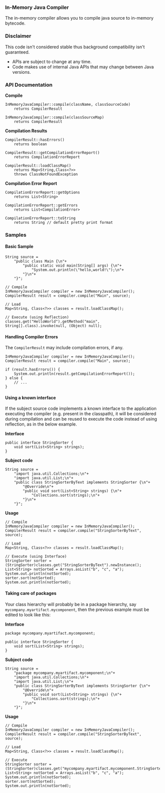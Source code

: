 ### In-Memory Java Compiler
The in-memory compiler allows you to compile java source to in-memory bytecode.

### Disclaimer

This code isn't considered stable thus background compatibility isn't guaranteed.

* APIs are subject to change at any time.
* Code makes use of internal Java APIs that may change between Java versions.

### API Documentation

**Compile**

    InMemoryJavaCompiler::compile(className, classSourceCode)
        returns CompilerResult

    InMemoryJavaCompiler::compile(classSourceMap)
        returns CompilerResult

**Compilation Results**

    CompilerResult::hasErrors()
        returns boolean

    CompilerResult::getCompilationErrorReport()
        returns CompilationErrorReport

    CompilerResult::loadClassMap()
        returns Map<String,Class<?>>
        throws ClassNotFoundException

**Compilation Error Report**

    CompilationErrorReport::getOptions
        returns List<String>

    CompilationErrorReport::getErrors
        returns List<CompilationError>

    CompilationErrorReport::toString
        returns String // default pretty print format

### Samples

#### Basic Sample

    String source =
        "public class Main {\n"+
            "public static void main(String[] args) {\n"+
                "System.out.println(\"hello,world!\");\n"+
            "}\n"+
        "}";

    // Compile
    InMemoryJavaCompiler compiler = new InMemoryJavaCompiler();
    CompilerResult result = compiler.compile("Main", source);

    // Load
    Map<String, Class<?>> classes = result.loadClassMap();

    // Execute (using Reflection)
    classes.get("HelloWorld").getMethod("main", String[].class).invoke(null, (Object) null);

#### Handling Compiler Errors

The `CompilerResult` may include compilation errors, if any.

    InMemoryJavaCompiler compiler = new InMemoryJavaCompiler();
    CompilerResult result = compiler.compile("Main", source);

    if (result.hasErrors()) {
        System.out.println(result.getCompilationErrorReport());
    } else {
        // ...
    }

#### Using a known interface

If the subject source code implements a known interface to the application executing the compiler (e.g. present in the classpath), it will be considered during compilation and can be reused to execute the code instead of using reflection, as in the below example.

**Interface**

    public interface StringSorter {
        void sort(List<String> strings);
    }

**Subject code**

    String source =
        "import java.util.Collections;\n"+
        "import java.util.List;\n"+
        "public class StringSorterByText implements StringSorter {\n"+
            "@Override\n"+
            "public void sort(List<String> strings) {\n"+
                "Collections.sort(strings);\n"+
            "}\n"+
        "}";

**Usage**

    // Compile
    InMemoryJavaCompiler compiler = new InMemoryJavaCompiler();
    CompilerResult result = compiler.compile("StringSorterByText", source);

    // Load
    Map<String, Class<?>> classes = result.loadClassMap();

    // Execute (using Interface)
    StringSorter sorter = (StringSorter)classes.get("StringSorterByText").newInstance();
    List<String> notSorted = Arrays.asList("b", "c", "a");
    System.out.println(notSorted);
	sorter.sort(notSorted);
	System.out.println(notSorted);
    
#### Taking care of packages
 
Your class hierarchy will probably be in a package hierarchy, say `mycompany.myartifact.mycomponent`, then the previous example must be edited to look like this:
    
**Interface**

    package mycompany.myartifact.mycomponent;
    
    public interface StringSorter {
        void sort(List<String> strings);
    }
    
**Subject code**

    String source =
        "package mycompany.myartifact.mycomponent;\n"+    
        "import java.util.Collections;\n"+
        "import java.util.List;\n"+
        "public class StringSorterByText implements StringSorter {\n"+
            "@Override\n"+
            "public void sort(List<String> strings) {\n"+
                "Collections.sort(strings);\n"+
            "}\n"+
        "}";
        
**Usage**

    // Compile
    InMemoryJavaCompiler compiler = new InMemoryJavaCompiler();
    CompilerResult result = compiler.compile("StringSorterByText", source);

    // Load
    Map<String, Class<?>> classes = result.loadClassMap();

    // Execute
    StringSorter sorter = (StringSorter)classes.get("mycompany.myartifact.mycomponent.StringSorterByText").newInstance();
    List<String> notSorted = Arrays.asList("b", "c", "a");
    System.out.println(notSorted);
	sorter.sort(notSorted);
	System.out.println(notSorted);
